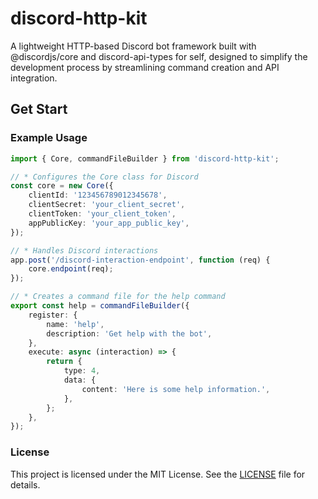 # discord-http-kit
A lightweight HTTP-based Discord bot framework built with @discordjs/core and discord-api-types for self, designed to simplify the development process by streamlining command creation and API integration.

## Get Start

### Example Usage

```typescript
import { Core, commandFileBuilder } from 'discord-http-kit';

// * Configures the Core class for Discord
const core = new Core({
    clientId: '123456789012345678',
    clientSecret: 'your_client_secret',
    clientToken: 'your_client_token',
    appPublicKey: 'your_app_public_key',
});

// * Handles Discord interactions
app.post('/discord-interaction-endpoint', function (req) {
    core.endpoint(req);
});

// * Creates a command file for the help command
export const help = commandFileBuilder({
    register: {
        name: 'help',
        description: 'Get help with the bot',
    },
    execute: async (interaction) => {
        return {
            type: 4,
            data: {
                content: 'Here is some help information.',
            },
        };
    },
});

```

### License

This project is licensed under the MIT License. See the [LICENSE](./LICENSE) file for details.

